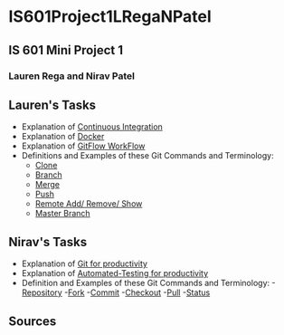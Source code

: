 # IS601Project1LRegaNPatel
## IS 601 Mini Project 1
### Lauren Rega and Nirav Patel

## Lauren's Tasks
- Explanation of [Continuous Integration](/ContinuousIntegration.md)
- Explanation of [Docker](/Docker.md)
- Explanation of [GitFlow WorkFlow](/GitFlowWorkFlow.md)
- Definitions and Examples of these Git Commands and Terminology:
  - [Clone](/Clone.md)
  - [Branch](/Branch.md)
  - [Merge](/Merge.md)
  - [Push](/Push.md)
  - [Remote Add/ Remove/ Show](/RemoteAddRemoveShow.md)
  - [Master Branch](/MasterBranch.md)
  

## Nirav's Tasks
- Explanation of [Git for productivity](/Git.md)
- Explanation of [Automated-Testing for productivity](/Automated-Testing.md)
- Definition and Examples of these Git Commands and Terminology:
  -[Repository](/Repository.md)
  -[Fork](/Fork.md)
  -[Commit](/Commit.md)
  -[Checkout](/Checkout.md)
  -[Pull](/Pull.md)
  -[Status](/Status.md)

## Sources
